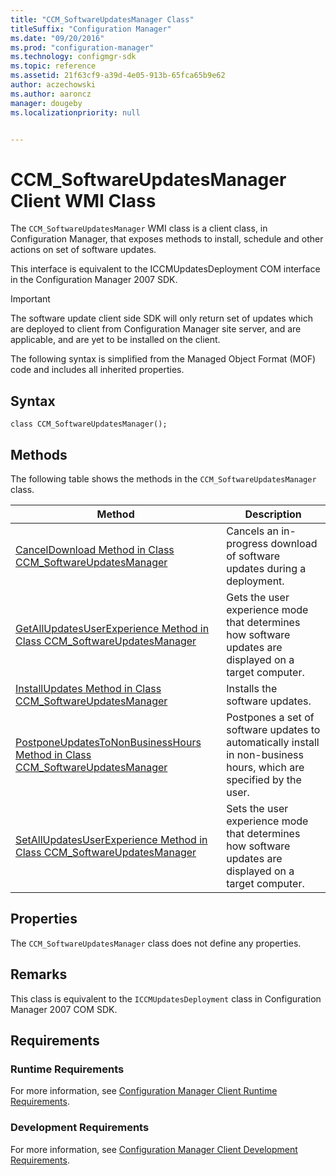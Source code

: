 ```yaml
---
title: "CCM_SoftwareUpdatesManager Class"
titleSuffix: "Configuration Manager"
ms.date: "09/20/2016"
ms.prod: "configuration-manager"
ms.technology: configmgr-sdk
ms.topic: reference
ms.assetid: 21f63cf9-a39d-4e05-913b-65fca65b9e62
author: aczechowski
ms.author: aaroncz
manager: dougeby
ms.localizationpriority: null


---
```

# CCM_SoftwareUpdatesManager Client WMI Class
The `CCM_SoftwareUpdatesManager` WMI class is a client class, in Configuration Manager, that exposes methods to install, schedule and other actions on set of software updates.  

 This interface is equivalent to the ICCMUpdatesDeployment COM interface in the Configuration Manager 2007 SDK.  

> [!IMPORTANT]
>  The software update client side SDK will only return set of updates which are deployed to client from Configuration Manager site server, and are applicable, and are yet to be installed on the client.  

 The following syntax is simplified from the Managed Object Format (MOF) code and includes all inherited properties.  

## Syntax  

```  
class CCM_SoftwareUpdatesManager();  
```  

## Methods  
 The following table shows the methods in the `CCM_SoftwareUpdatesManager` class.  

|Method|Description|  
|-|-|   
|[CancelDownload Method in Class CCM_SoftwareUpdatesManager](../../../../../develop/reference/core/clients/sdk/canceldownload-method-in-class-ccm_softwareupdatesmanager.md)|Cancels an in-progress download of software updates during a deployment.|  
|[GetAllUpdatesUserExperience Method in Class CCM_SoftwareUpdatesManager](../../../../../develop/reference/core/clients/sdk/getallupdatesuserexperience-method-in-class-ccm_softwareupdatesmanager.md)|Gets the user experience mode that determines how software updates are displayed on a target computer.|  
|[InstallUpdates Method in Class CCM_SoftwareUpdatesManager](../../../../../develop/reference/core/clients/sdk/installupdates-method-in-class-ccm_softwareupdatesmanager.md)|Installs the software updates.|  
|[PostponeUpdatesToNonBusinessHours Method in Class CCM_SoftwareUpdatesManager](../../../../../develop/reference/core/clients/sdk/postponeupdatestononbusinesshours-method-in-class-ccm_softwareupdatesmanager.md)|Postpones a set of software updates to automatically install in non-business hours, which are specified by the user.|  
|[SetAllUpdatesUserExperience Method in Class CCM_SoftwareUpdatesManager](../../../../../develop/reference/core/clients/sdk/setallupdatesuserexperience-method-in-class-ccm_softwareupdatesmanager.md)|Sets the user experience mode that determines how software updates are displayed on a target computer.|  

## Properties  
 The `CCM_SoftwareUpdatesManager` class does not define any properties.  

## Remarks  
 This class is equivalent to the `ICCMUpdatesDeployment` class in Configuration Manager 2007 COM SDK.  

## Requirements  

### Runtime Requirements  
 For more information, see [Configuration Manager Client Runtime Requirements](../../../../../develop/core/reqs/client-runtime-requirements.md).  

### Development Requirements  
 For more information, see [Configuration Manager Client Development Requirements](../../../../../develop/core/reqs/client-development-requirements.md).  
